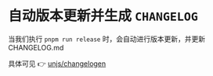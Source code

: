 # 自动版本更新并生成 `CHANGELOG`

当我们执行 `pnpm run release` 时，会自动进行版本更新，并更新 CHANGELOG.md

具体可见 👉 [unjs/changelogen](https://github.com/unjs/changelogen)
